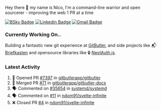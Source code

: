 
Hey there 👋 my name is Nico, I'm a command-line warrior and open sourcerer - improving the web 1 PR at a time

[![BSky Badge](https://img.shields.io/badge/-%20%40ndo.dev%20-%200285FF?style=flat-square&logo=bluesky&color=%23161e27)](https://bsky.app/profile/ndo.dev) [![Linkedin Badge](https://img.shields.io/badge/-ndom91-blue?style=flat-square&logo=Linkedin&logoColor=white&link=https://www.linkedin.com/in/ndom91/)](https://www.linkedin.com/in/ndom91/) [![Gmail Badge](https://img.shields.io/badge/-yo@ndo.dev-c14438?style=flat-square&logo=mail.ru&logoColor=white&link=mailto:yo@ndo.dev)](mailto:yo@ndo.dev)

### Currently Working On..

Building a fantastic new git experience at [GitButler](https://github.com/gitbutlerapp), and side projects like 📬 [Briefkasten](https://briefkastenhq.com) and opensource libraries like 🔒 [NextAuth.js](https://github.com/nextauthjs/next-auth).

<!--START_SECTION_PROFILE_VIEWS:readme-info-->
<!--END_SECTION_PROFILE_VIEWS:readme-info-->

<!--START_SECTION_DAILY_COMMIT:readme-info-->
<!--END_SECTION_DAILY_COMMIT:readme-info-->

<!--START_SECTION_WEEKLY_COMMIT:readme-info-->
<!--END_SECTION_WEEKLY_COMMIT:readme-info-->

### Latest Activity

<!--START_SECTION:activity-->
1. 💪 Opened PR [#7397](https://github.com/gitbutlerapp/gitbutler/pull/7397) in [gitbutlerapp/gitbutler](https://github.com/gitbutlerapp/gitbutler)
2. 🎉 Merged PR [#71](https://github.com/gitbutlerapp/gitbutler-docs/pull/71) in [gitbutlerapp/gitbutler-docs](https://github.com/gitbutlerapp/gitbutler-docs)
3. 🗣 Commented on [#35654](https://github.com/systemd/systemd/issues/35654#issuecomment-2681345945) in [systemd/systemd](https://github.com/systemd/systemd)
4. 🗣 Commented on [#11](https://github.com/ndom91/svelte-infinite/issues/11#issuecomment-2680973092) in [ndom91/svelte-infinite](https://github.com/ndom91/svelte-infinite)
5. ❌ Closed PR [#4](https://github.com/ndom91/svelte-infinite/pull/4) in [ndom91/svelte-infinite](https://github.com/ndom91/svelte-infinite)
<!--END_SECTION:activity-->
